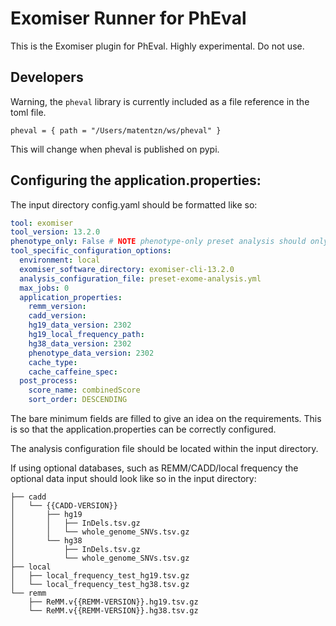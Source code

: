 # Exomiser Runner for PhEval

This is the Exomiser plugin for PhEval. Highly experimental. Do not use.

## Developers

Warning, the `pheval` library is currently included as a file reference in the toml file.

```
pheval = { path = "/Users/matentzn/ws/pheval" }
```

This will change when pheval is published on pypi.

## Configuring the application.properties:

The input directory config.yaml should be formatted like so:

```yaml
tool: exomiser
tool_version: 13.2.0
phenotype_only: False # NOTE phenotype-only preset analysis should only be run with Exomiser versions >= 13.2.0
tool_specific_configuration_options:
  environment: local
  exomiser_software_directory: exomiser-cli-13.2.0
  analysis_configuration_file: preset-exome-analysis.yml
  max_jobs: 0
  application_properties:
    remm_version:
    cadd_version:
    hg19_data_version: 2302
    hg19_local_frequency_path:
    hg38_data_version: 2302
    phenotype_data_version: 2302
    cache_type:
    cache_caffeine_spec:
  post_process:
    score_name: combinedScore
    sort_order: DESCENDING
```
The bare minimum fields are filled to give an idea on the requirements. This is so that the application.properties can be correctly configured.

The analysis configuration file should be located within the input directory.

If using optional databases, such as REMM/CADD/local frequency the optional data input should look like so in the input
directory:

```tree
├── cadd
│   └── {{CADD-VERSION}}
│       ├── hg19
│       │   ├── InDels.tsv.gz
│       │   └── whole_genome_SNVs.tsv.gz
│       └── hg38
│           ├── InDels.tsv.gz
│           └── whole_genome_SNVs.tsv.gz
├── local
│   ├── local_frequency_test_hg19.tsv.gz
│   └── local_frequency_test_hg38.tsv.gz
└── remm
    ├── ReMM.v{{REMM-VERSION}}.hg19.tsv.gz
    └── ReMM.v{{REMM-VERSION}}.hg38.tsv.gz
```